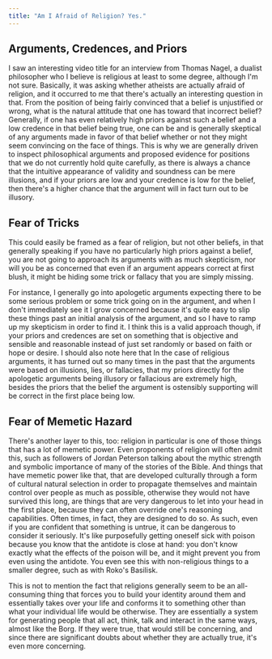 ```yaml
---
title: "Am I Afraid of Religion? Yes."
---
```


## Arguments, Credences, and Priors

I saw an interesting video title for an interview from Thomas Nagel, a dualist philosopher who I believe is religious at least to some degree, although I'm not sure. Basically, it was asking whether atheists are actually afraid of religion, and it occurred to me that there's actually an interesting question in that. From the position of being fairly convinced that a belief is unjustified or wrong, what is the natural attitude that one has toward that incorrect belief? Generally, if one has even relatively high priors against such a belief and a low credence in that belief being true, one can be and is generally skeptical of any arguments made in favor of that belief whether or not they might seem convincing on the face of things. This is why we are generally driven to inspect philosophical arguments and proposed evidence for positions that we do not currently hold quite carefully, as there is always a chance that the intuitive appearance of validity and soundness can be mere illusions, and if your priors are low and your credence is low for the belief, then there's a higher chance that the argument will in fact turn out to be illusory.

## Fear of Tricks

This could easily be framed as a fear of religion, but not other beliefs, in that generally speaking if you have no particularly high priors against a belief, you are not going to approach its arguments with as much skepticism, nor will you be as concerned that even if an argument appears correct at first blush, it might be hiding some trick or fallacy that you are simply missing.

For instance, I generally go into apologetic arguments expecting there to be some serious problem or some trick going on in the argument, and when I don't immediately see it I grow concerned because it's quite easy to slip these things past an initial analysis of the argument, and so I have to ramp up my skepticism in order to find it. I think this is a valid approach though, if your priors and credences are set on something that is objective and sensible and reasonable instead of just set randomly or based on faith or hope or desire. I should also note here that In the case of religious arguments, it has turned out so many times in the past that the arguments were based on illusions, lies, or fallacies, that my priors directly for the apologetic arguments being illusory or fallacious are extremely high, besides the priors that the belief the argument is ostensibly supporting will be correct in the first place being low.

## Fear of Memetic Hazard

There's another layer to this, too: religion in particular is one of those things that has a lot of memetic power. Even proponents of religion will often admit this, such as followers of Jordan Peterson talking about the mythic strength and symbolic importance of many of the stories of the Bible. And things that have memetic power like that, that are developed culturally through a form of cultural natural selection in order to propagate themselves and maintain control over people as much as possible, otherwise they would not have survived this long, are things that are very dangerous to let into your head in the first place, because they can often override one's reasoning capabilities. Often times, in fact, they are designed to do so. As such, even if you are confident that something is untrue, it can be dangerous to consider it seriously. It's like purposefully getting oneself sick with poison because you know that the antidote is close at hand: you don't know exactly what the effects of the poison will be, and it might prevent you from even using the antidote. You even see this with non-religious things to a smaller degree, such as with Roko's Basilisk.

This is not to mention the fact that religions generally seem to be an all-consuming thing that forces you to build your identity around them and essentially takes over your life and conforms it to something other than what your individual life would be otherwise. They are essentially a system for generating people that all act, think, talk and interact in the same ways, almost like the Borg. If they were true, that would still be concerning, and since there are significant doubts about whether they are actually true, it's even more concerning.
